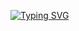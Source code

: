 [![Typing SVG](https://readme-typing-svg.demolab.com?font=Fira+Code&pause=1000&color=F7F7F7&background=00000041&random=true&width=435&lines=Owner+%26+founder+of+Infobin.cc;%40revindicate+to+contact+me+on+dc)](https://git.io/typing-svg)
